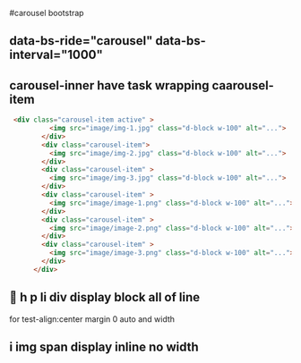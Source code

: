 #carousel bootstrap

## data-bs-ride="carousel"    data-bs-interval="1000"
## carousel-inner have task wrapping caarousel-item
```html
 <div class="carousel-item active" >
          <img src="image/img-1.jpg" class="d-block w-100" alt="...">
        </div>
        <div class="carousel-item">
          <img src="image/img-2.jpg" class="d-block w-100" alt="...">
        </div>
        <div class="carousel-item" >
          <img src="image/img-3.jpg" class="d-block w-100" alt="...">
        </div>
        <div class="carousel-item" >
          <img src="image/image-1.png" class="d-block w-100" alt="...">
        </div>
        <div class="carousel-item" >
          <img src="image/image-2.png" class="d-block w-100" alt="...">
        </div>
        <div class="carousel-item" >
          <img src="image/image-3.png" class="d-block w-100" alt="...">
        </div>
      </div>
```
## 📗 h p li div  display block   all of line 


for test-align:center    margin 0 auto    and  width 
## i img span    display inline   no width
